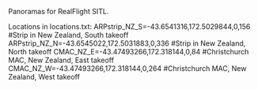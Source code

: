 Panoramas for RealFlight SITL. 

Locations in locations.txt:
ARPstrip_NZ_S=-43.6541316,172.5029844,0,156  #Strip in New Zealand, South takeoff
ARPstrip_NZ_N=-43.6545022,172.5031883,0,336  #Strip in New Zealand, North takeoff
CMAC_NZ_E=-43.47493266,172.318144,0,84  #Christchurch MAC, New Zealand, East takeoff
CMAC_NZ_W=-43.47493266,172.318144,0,264  #Christchurch MAC, New Zealand, West takeoff